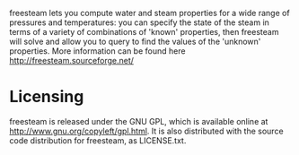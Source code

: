 freesteam lets you compute water and steam properties for a wide range of pressures and temperatures:
you can specify the state of the steam in terms of a variety of combinations of 'known' properties,
then freesteam will solve and allow you to query to find the values of the 'unknown' properties.
More information can be found here <http://freesteam.sourceforge.net/>

# Licensing
freesteam is released under the GNU GPL, which is available online at <http://www.gnu.org/copyleft/gpl.html>.
It is also distributed with the source code distribution for freesteam, as LICENSE.txt.

